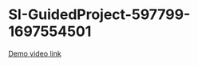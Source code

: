 # SI-GuidedProject-597799-1697554501
[Demo video link](https://youtu.be/0UwFogdIj6k?si=fqsuHg2fy8z2vy4u)
